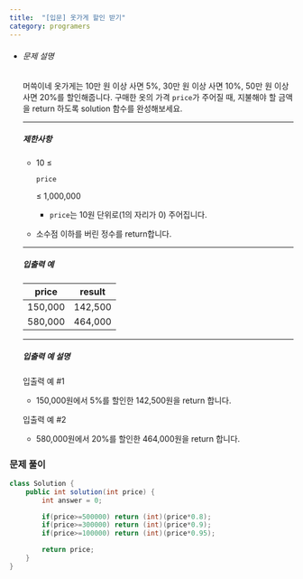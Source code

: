 ```yaml
---
title:  "[입문] 옷가게 할인 받기"
category: programers
---
```




- ###### 문제 설명

  머쓱이네 옷가게는 10만 원 이상 사면 5%, 30만 원 이상 사면 10%, 50만 원 이상 사면 20%를 할인해줍니다.
  구매한 옷의 가격 `price`가 주어질 때, 지불해야 할 금액을 return 하도록 solution 함수를 완성해보세요.

  ------

  ##### 제한사항

  - 10 ≤

     

    ```
    price
    ```

     

    ≤ 1,000,000

    - `price`는 10원 단위로(1의 자리가 0) 주어집니다.

  - 소수점 이하를 버린 정수를 return합니다.

  ------

  ##### 입출력 예

  | price   | result  |
  | ------- | ------- |
  | 150,000 | 142,500 |
  | 580,000 | 464,000 |

  ------

  ##### 입출력 예 설명

  입출력 예 #1

  - 150,000원에서 5%를 할인한 142,500원을 return 합니다.

  입출력 예 #2

  - 580,000원에서 20%를 할인한 464,000원을 return 합니다.



### 문제 풀이

```java
class Solution {
    public int solution(int price) {
        int answer = 0;

        if(price>=500000) return (int)(price*0.8);
        if(price>=300000) return (int)(price*0.9);
        if(price>=100000) return (int)(price*0.95);

        return price;
    }
}
```

